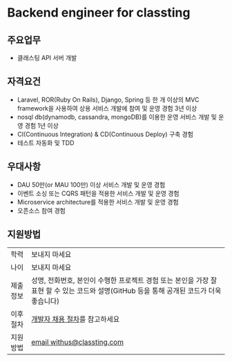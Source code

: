 # Backend engineer for classting

## 주요업무

* 클래스팅 API 서버 개발

## 자격요건

* Laravel, ROR(Ruby On Rails), Django, Spring 등 한 개 이상의 MVC framework을 사용하여 상용 서비스 개발에 참여 및 운영 경험 3년 이상
* nosql db(dynamodb, cassandra, mongoDB)를 이용한 운영 서비스 개발 및 운영 경험 1년 이상
* CI(Continuous Integration) & CD(Continuous Deploy) 구축 경험
* 테스트 자동화 및 TDD

## 우대사항

* DAU 50만(or MAU 100만) 이상 서비스 개발 및 운영 경험
* 이벤트 소싱 또는 CQRS 패턴을 적용한 서비스 개발 및 운영 경험
* Microservice architecture를 적용한 서비스 개발 및 운영 경험
* 오픈소스 참여 경험

## 지원방법

|     |            |
|-----|------------|
| 학력 | 보내지 마세요 |
| 나이 | 보내지 마세요 |
| 제출 정보 | 성명, 전화번호, 본인이 수행한 프로젝트 경험 또는 본인을 가장 잘 표현 할 수 있는 코드와 설명(GitHub 등을 통해 공개된 코드가 더욱 좋습니다) |
| 이후 절차	| [개발자 채용 절차](/README.md#recruit-process)를 참고하세요 |
| 지원방법 | [email withus@classting.com](mailto:withus@classting.com) |

